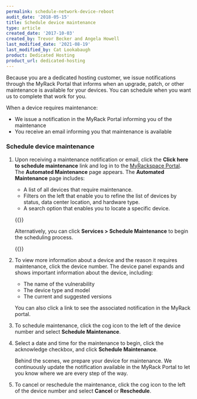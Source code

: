 ```yaml
---
permalink: schedule-network-device-reboot
audit_date: '2018-05-15'
title: Schedule device maintenance
type: article
created_date: '2017-10-03'
created_by: Trevor Becker and Angela Howell
last_modified_date: '2021-08-19'
last_modified_by: Cat Lookabaugh
product: Dedicated Hosting
product_url: dedicated-hosting
---
```


Because you are a dedicated hosting customer, we issue notifications through the MyRack
Portal that informs when an upgrade, patch, or other maintenance is available for your
devices. You can schedule when you want us to complete that work for you.

When a device requires maintenance:

- We issue a notification in the MyRack Portal informing you of the maintenance
- You receive an email informing you that maintenance is available

### Schedule device maintenance

1. Upon receiving a maintenance notification or email, click the **Click here to schedule maintenance** link and log in to the [MyRackspace Portal](https://my.rackspace.com/).
   The **Automated Maintenance** page appears. The **Automated Maintenance** page includes:
    - A list of all devices that require maintenance.
    - Filters on the left that enable you to refine the list of devices by status, data center location, and hardware type.
    - A search option that enables you to locate a specific device.

    {{<image src="schedule-maintenance.png" alt="" title="">}}


    Alternatively, you can click **Services > Schedule Maintenance** to begin the scheduling process.

    {{<image src="schedule-maintenance-1.png" alt="" title="">}}

2. To view more information about a device and the reason it requires maintenance, click the device number.
   The device panel expands and shows important information about the device, including:
    - The name of the vulnerability
    - The device type and model
    - The current and suggested versions

   You can also click a link to see the associated notification in the MyRack portal.

3. To schedule maintenance, click the cog icon to the left of the device number and select **Schedule Maintenance**.
4. Select a date and time for the maintenance to begin, click the acknowledge checkbox, and click
**Schedule Maintenance**.
   
   Behind the scenes, we prepare your device for maintenance. We continuously
   update the notification available in the MyRack Portal to let you know where we are
   every step of the way.

5. To cancel or reschedule the maintenance, click the cog icon to the left of the device number and
select **Cancel** or **Reschedule**.  
